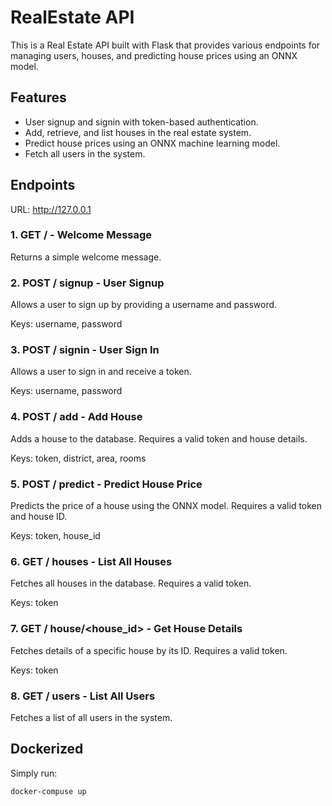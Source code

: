 # RealEstate API

This is a Real Estate API built with Flask that provides various endpoints for managing users, houses, and predicting house prices using an ONNX model.

## Features

- User signup and signin with token-based authentication.
- Add, retrieve, and list houses in the real estate system.
- Predict house prices using an ONNX machine learning model.
- Fetch all users in the system.

## Endpoints
URL: http://127.0.0.1

### 1. **GET /** - Welcome Message
Returns a simple welcome message.

### 2. **POST /** signup - User Signup
Allows a user to sign up by providing a username and password.

Keys:
username, password

### 3. **POST /** signin - User Sign In
Allows a user to sign in and receive a token.

Keys:
username, password

### 4. **POST /** add - Add House
Adds a house to the database. Requires a valid token and house details.

Keys:
token, district, area, rooms

### 5. **POST /** predict - Predict House Price
Predicts the price of a house using the ONNX model. Requires a valid token and house ID.

Keys:
token, house_id

### **6. GET /** houses - List All Houses
Fetches all houses in the database. Requires a valid token.

Keys:
token

### 7. **GET /** house/<house_id> - Get House Details
Fetches details of a specific house by its ID. Requires a valid token.

Keys:
token

### 8. **GET /** users - List All Users
Fetches a list of all users in the system.

## Dockerized
Simply run:
```
docker-compuse up
```


